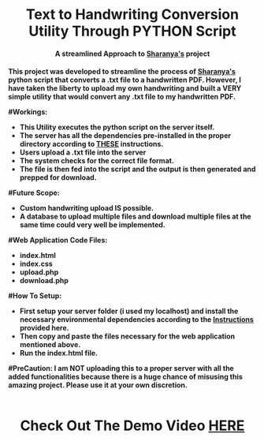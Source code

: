 <h1 align="center"> Text to Handwriting Conversion Utility Through <b>PYTHON</b> Script </h1>
<h4 align="center"> A streamlined Approach to <a href="https://github.com/sharanya02/Text-file-to-handwritten-pdf-file"> Sharanya's</a> project<h4>
  
  <p>
  This project was developed to streamline the process of <a href="https://github.com/sharanya02/Text-file-to-handwritten-pdf-file"> Sharanya's</a> python script that converts a .txt file to a handwritten PDF. However, I have taken the liberty to upload my own handwriting and built a VERY simple utility that would convert any .txt file to my handwritten PDF.
 
  </p>
  
#Workings:
  - This Utility executes the python script on the server itself.
  - The server has all the dependencies pre-installed in the proper directory according to  <a href="https://github.com/sharanya02/Text-file-to-handwritten-pdf-file/blob/master/README.md"> THESE</a> instructions.
  - Users upload a .txt file into the server
  - The system checks for the correct file format.
  - The file is then fed into the script and the output is then generated and prepped for download.
  
  
#Future Scope:
- Custom handwriting upload IS possible.
- A database to upload multiple files and download multiple files at the same time could very well be implemented.

#Web Application Code Files:
  - index.html
  - index.css
  - upload.php
  - download.php

#How To Setup:
  - First setup your server folder (i used my localhost) and install the necessary environmental dependencies according to the <a href="https://github.com/sharanya02/Text-file-to-handwritten-pdf-file/blob/master/README.md"> Instructions</a> provided here.
  - Then copy and paste the files necessary for the web application mentioned above.
  - Run the index.html file.
 
 
#PreCaution:
I am NOT uploading this to a proper server with all the added functionalities because there is a huge chance of misusing this amazing project.
Please use it at your own discretion.
<br>
<br>
<h1 align="center"> Check Out The Demo Video <a href="https://youtu.be/SVvnH6wB_TU">HERE</a></h1>

